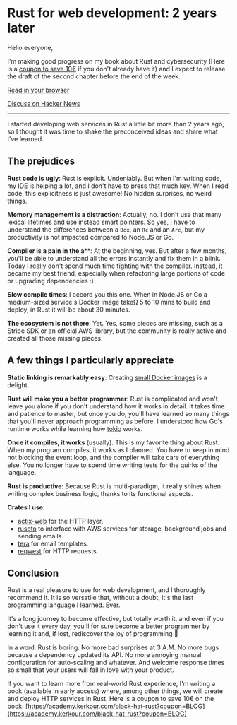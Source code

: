 # Rust for web development: 2 years later

Hello everyone,

I'm making good progress on my book about Rust and cybersecurity (Here is a [coupon to save 10€](https://academy.kerkour.com/black-hat-rust?coupon=BLOG) if you don't already have it) and I expect to release the draft of the second chapter before the end of the week.

[Read in your browser](https://kerkour.com/rust-for-web-development-2-years-later)

[Discuss on Hacker News](https://news.ycombinator.com/item?id=26253448)

---------------------

I started developing web services in Rust a little bit more than 2 years ago, so I thought it was time to shake the preconceived ideas and share what I've learned.

## The prejudices

**Rust code is ugly**: Rust is explicit. Undeniably. But when I'm writing code, my IDE is helping a lot, and I don't have to press that much key. When I read code, this explicitness is just awesome! No hidden surprises, no weird things.

**Memory management is a distraction**: Actually, no. I don't use that many lexical lifetimes and use instead smart pointers. So yes, I have to understand the differences between a `Box`, an `Rc` and an `Arc`, but my productivity is not impacted compared to Node.JS or Go.

**Compiler is a pain in the a****: At the beginning, yes. But after a few months, you'll be able to understand all the errors instantly and fix them in a blink. Today I really don't spend much time fighting with the compiler. Instead, it became my best friend, especially when refactoring large portions of code or upgrading dependencies :)

**Slow compile times**: I accord you this one. When in Node.JS or Go a medium-sized service's Docker image takeΩ 5 to 10 mins to build and deploy, in Rust it will be about 30 minutes.

**The ecosystem is not there**. Yet. Yes, some pieces are missing, such as a Stripe SDK or an official AWS library, but the community is really active and created all those missing pieces.

## A few things I particularly appreciate

**Static linking is remarkably easy**: Creating [small Docker images](https://github.com/skerkour/bloom/blob/main/Dockerfile) is a delight.

**Rust will make you a better programmer**: Rust is complicated and won't leave you alone if you don't understand how it works in detail. It takes time and patience to master, but once you do, you'll have learned so many things that you'll never approach programming as before. I understood how Go's runtime works while learning how [tokio](https://github.com/tokio-rs/tokio) works.

**Once it compiles, it works** (usually). This is my favorite thing about Rust. When my program compiles, it works as I planned. You have to keep in mind not blocking the event loop, and the compiler will take care of everything else. You no longer have to spend time writing tests for the quirks of the language.

**Rust is productive**: Because Rust is multi-paradigm, it really shines when writing complex business logic, thanks to its functional aspects.

**Crates I use**:
* [actix-web](https://github.com/actix/actix-web) for the HTTP layer.
* [rusoto](https://github.com/rusoto/rusoto) to interface with AWS services for storage, background jobs and sending emails.
* [tera](https://github.com/Keats/tera) for email templates.
* [reqwest](https://github.com/seanmonstar/reqwest) for HTTP requests.


## Conclusion

Rust is a real pleasure to use for web development, and I thoroughly recommend it. It is so versatile that, without a doubt, it's the last programming language I learned. Ever.

It's a long journey to become effective, but totally worth it, and even if you don't use it every day, you'll for sure become a better programmer by learning it and, if lost, rediscover the joy of programming 🤗

In a word: Rust is boring. No more bad surprises at 3 A.M. No more bugs because a dependency updated its API. No more annoying manual configuration for auto-scaling and whatever. And welcome response times so small that your users will fall in love with your product.

If you want to learn more from real-world Rust experience, I'm writing a book (available in early access) where, among other things, we will create and deploy HTTP services in Rust. Here is a coupon to save 10€ on the book: [https://academy.kerkour.com/black-hat-rust?coupon=BLOG](https://academy.kerkour.com/black-hat-rust?coupon=BLOG)
